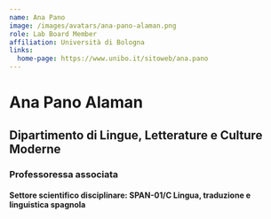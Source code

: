 ```yaml
---
name: Ana Pano
image: /images/avatars/ana-pano-alaman.png
role: Lab Board Member
affiliation: Università di Bologna
links:
  home-page: https://www.unibo.it/sitoweb/ana.pano
---
```




# Ana Pano Alaman

## Dipartimento di Lingue, Letterature e Culture Moderne

### Professoressa associata

#### Settore scientifico disciplinare: SPAN-01/C Lingua, traduzione e linguistica spagnola
